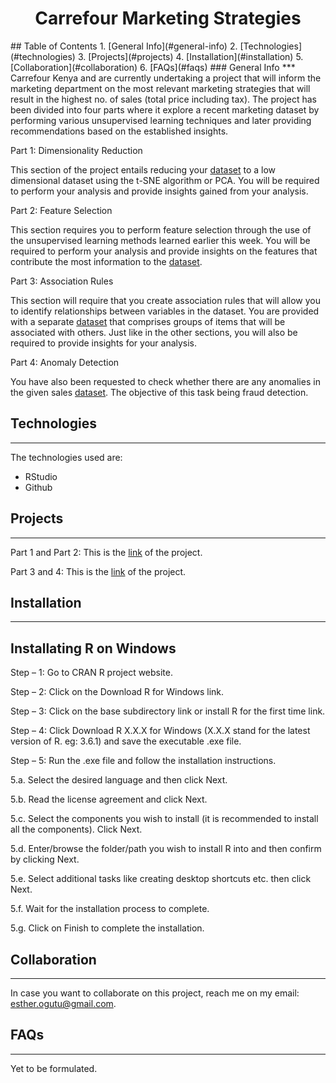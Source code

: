 <h1 align="center">Carrefour Marketing Strategies</h1>
## Table of Contents
1. [General Info](#general-info)
2. [Technologies](#technologies)
3. [Projects](#projects)
4. [Installation](#installation)
5. [Collaboration](#collaboration)
6. [FAQs](#faqs)
### General Info
***
Carrefour Kenya and are currently undertaking a project that will inform the marketing department on the most relevant marketing strategies that will result in the highest no. of sales (total price including tax). The project has been divided into four parts where it explore a recent marketing dataset by performing various unsupervised learning techniques and later providing recommendations based on the established insights.

Part 1: Dimensionality Reduction

This section of the project entails reducing your [dataset](http://bit.ly/CarreFourDataset) to a low dimensional dataset using the t-SNE algorithm or PCA. You will be required to perform your analysis and provide insights gained from your analysis.

Part 2: Feature Selection

This section requires you to perform feature selection through the use of the unsupervised learning methods learned earlier this week. You will be required to perform your analysis and provide insights on the features that contribute the most information to the [dataset](http://bit.ly/CarreFourDataset).

Part 3: Association Rules

This section will require that you create association rules that will allow you to identify relationships between variables in the dataset. You are provided with a separate [dataset](http://bit.ly/SupermarketDatasetII) that comprises groups of items that will be associated with others. Just like in the other sections, you will also be required to provide insights for your analysis.

Part 4: Anomaly Detection

You have also been requested to check whether there are any anomalies in the given sales [dataset](http://bit.ly/CarreFourSalesDataset). The objective of this task being fraud detection.

## Technologies
***
The technologies used are:

- RStudio
- Github

## Projects
***
Part 1 and Part 2: This is the [link](https://rpubs.com/Esther_O/914041) of the project.

Part 3 and 4: This is the [link](https://rpubs.com/Esther_O/914009) of the project.

## Installation 
***
## Installating R on Windows 

Step – 1: Go to CRAN R project website.

Step – 2: Click on the Download R for Windows link.

Step – 3: Click on the base subdirectory link or install R for the first time link.

Step – 4: Click Download R X.X.X for Windows (X.X.X stand for the latest version of R. eg: 3.6.1) and save the executable .exe file.

Step – 5: Run the .exe file and follow the installation instructions.

5.a. Select the desired language and then click Next.

5.b. Read the license agreement and click Next.

5.c. Select the components you wish to install (it is recommended to install all the components). Click Next.

5.d. Enter/browse the folder/path you wish to install R into and then confirm by clicking Next.

5.e. Select additional tasks like creating desktop shortcuts etc. then click Next.

5.f. Wait for the installation process to complete.

5.g. Click on Finish to complete the installation.

## Collaboration
***
In case you want to collaborate on this project, reach me on my email: esther.ogutu@gmail.com.

## FAQs
***
Yet to be formulated.
